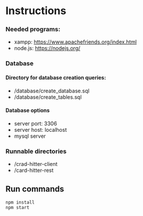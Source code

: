 # Instructions

### Needed programs:
- xampp: https://www.apachefriends.org/index.html
- node.js: https://nodejs.org/

### Database
#### Directory for database creation queries:
- /database/create_database.sql
- /database/create_tables.sql
#### Database options
- server port: 3306
- server host: localhost
- mysql server

### Runnable directories
- /crad-hitter-client
- /card-hitter-rest

## Run commands
```
npm install
npm start
```